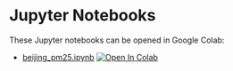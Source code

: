 # Jupyter Notebooks

These Jupyter notebooks can be opened in Google Colab:

- [beijing_pm25.ipynb](./beijing_pm25.ipynb) [![Open In Colab](https://colab.research.google.com/assets/colab-badge.svg)](https://colab.research.google.com/github/news-vt/makassar-ml/blob/develop/jupyter/beijing_pm25.ipynb)
